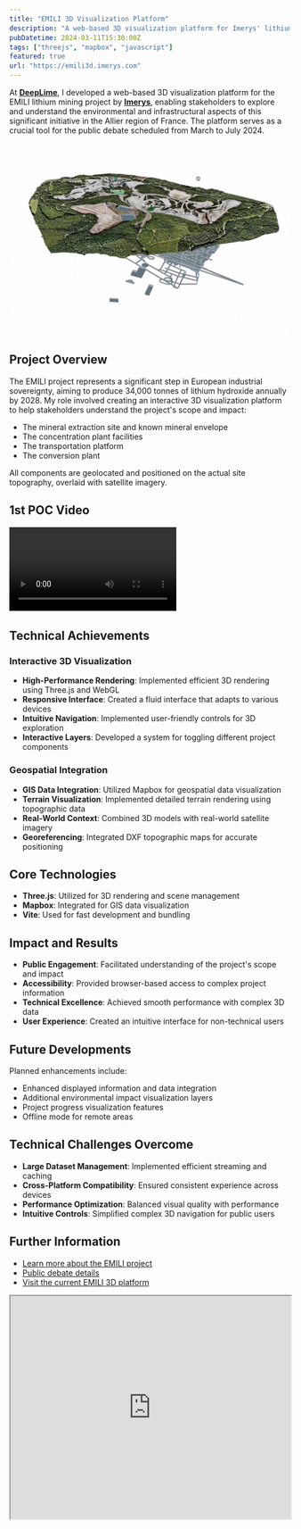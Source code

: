 ```yaml
---
title: "EMILI 3D Visualization Platform"
description: "A web-based 3D visualization platform for Imerys' lithium mining project, enabling public engagement through interactive exploration of mining sites and facilities."
pubDatetime: 2024-03-11T15:30:00Z
tags: ["threejs", "mapbox", "javascript"]
featured: true
url: "https://emili3d.imerys.com"
---
```


At [**DeepLime**](https://www.deeplime.io), I developed a web-based 3D visualization platform for the EMILI lithium mining project by [**Imerys**](https://www.imerys.com/), enabling stakeholders to explore and understand the environmental and infrastructural aspects of this significant initiative in the Allier region of France. The platform serves as a crucial tool for the public debate scheduled from March to July 2024.

![EMILI 3D Visualization Platform](../../assets/images/emili.png)

## Project Overview

The EMILI project represents a significant step in European industrial sovereignty, aiming to produce 34,000 tonnes of lithium hydroxide annually by 2028. My role involved creating an interactive 3D visualization platform to help stakeholders understand the project's scope and impact:

- The mineral extraction site and known mineral envelope
- The concentration plant facilities
- The transportation platform
- The conversion plant

All components are geolocated and positioned on the actual site topography, overlaid with satellite imagery.

## 1st POC Video

<video controls>
  <source src="/assets/video/emili.mp4" type="video/mp4">
  Your browser does not support the video tag.
</video>

## Technical Achievements

### Interactive 3D Visualization

- **High-Performance Rendering**: Implemented efficient 3D rendering using Three.js and WebGL
- **Responsive Interface**: Created a fluid interface that adapts to various devices
- **Intuitive Navigation**: Implemented user-friendly controls for 3D exploration
- **Interactive Layers**: Developed a system for toggling different project components

### Geospatial Integration

- **GIS Data Integration**: Utilized Mapbox for geospatial data visualization
- **Terrain Visualization**: Implemented detailed terrain rendering using topographic data
- **Real-World Context**: Combined 3D models with real-world satellite imagery
- **Georeferencing**: Integrated DXF topographic maps for accurate positioning

## Core Technologies

- **Three.js**: Utilized for 3D rendering and scene management
- **Mapbox**: Integrated for GIS data visualization
- **Vite**: Used for fast development and bundling

## Impact and Results

- **Public Engagement**: Facilitated understanding of the project's scope and impact
- **Accessibility**: Provided browser-based access to complex project information
- **Technical Excellence**: Achieved smooth performance with complex 3D data
- **User Experience**: Created an intuitive interface for non-technical users

## Future Developments

Planned enhancements include:

- Enhanced displayed information and data integration
- Additional environmental impact visualization layers
- Project progress visualization features
- Offline mode for remote areas

## Technical Challenges Overcome

- **Large Dataset Management**: Implemented efficient streaming and caching
- **Cross-Platform Compatibility**: Ensured consistent experience across devices
- **Performance Optimization**: Balanced visual quality with performance
- **Intuitive Controls**: Simplified complex 3D navigation for public users

## Further Information

- [Learn more about the EMILI project](https://emili.imerys.com/)
- [Public debate details](https://www.debatpublic.fr/mine-de-lithium-allier/le-dossier-du-maitre-douvrage-5411)
- [Visit the current EMILI 3D platform](https://emili3d.imerys.com)

<iframe src="https://emili3d.imerys.com" title="EMILI 3D Platform Demo" width="100%" height="400" allowfullscreen></iframe>
